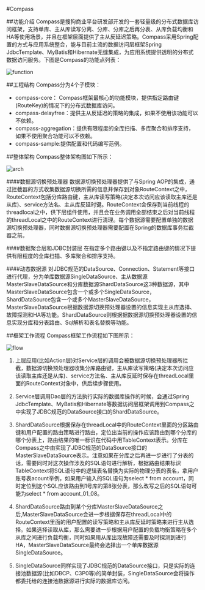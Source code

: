#Compass

##功能介绍
Compass是搜狗商业平台研发部开发的一套轻量级的分布式数据库访问框架，支持单库、主从库读写分离、分库、分库之后再分表、从库负载均衡和HA等使用场景，并且在框架层面提供了主从反延迟策略。Compass采用Spring配置的方式与应用系统整合，能与目前主流的数据访问层框架Spring JdbcTemplate、MyBatis和Hibernate无缝集成，为应用系统提供透明的分布式数据访问服务。下图是Compass的功能点列表：

![function](https://github.com/sogou-biztech/compass/blob/master/function.jpg "function")


##工程结构
Compass分为4个子模块：
   * compass-core： Compass框架最核心的功能模块，提供指定路由键(RouteKey)的情况下的分布式数据库访问。
   * compass-delayfree：提供主从反延迟的策略的集成，如果不使用该功能可以不依赖。
   * compass-aggregation：提供有限程度的全库扫描、多库聚合和排序支持，如果不使用聚合功能可以不依赖。
   * compass-sample:提供配置和代码编写范例。

   
##整体架构
Compass整体架构图如下所示：

![arch](https://github.com/sogou-biztech/compass/blob/master/arch.jpg "arch")

####数据源切换预处理器
数据源切换预处理器提供了与Spring AOP的集成，通过拦截器的方式收集数据源切换所需的信息并保存到对象RouteContext之中，RouteContext包括分库路由键，主从库读写策略(决定本次访问应该读取主库还是从库)、service方法名、主从库反延时键。RouteContext会保存到当前线程的threadlocal之中，供下层组件使用，并且会在业务调用全部结束之后对当前线程的threadLocal之中的RouteContext进行清理。每个数据源需要配置单独的数据源切换预处理器，同时数据源切换预处理器需要配置在Spring的数据库事务拦截器之前。

####数据聚合层和JDBC封装层
在指定多个路由键以及不指定路由键的情况下提供有限程度的全库扫描、多库聚合和排序支持。

####动态数据源
对JDBC规范的DataSource、Connection、Statement等接口进行代理，分为单库数据源SingleDataSource、主从数据源MasterSlaveDataSource和分库数据源ShardDataSource这3种数据源，其中MasterSlaveDataSource包含一个或多个SingleDataSource，ShardDataSource包含一个或多个MasterSlaveDataSource，MasterSlaveDataSource根据数据源切换预处理器设置的信息实现主从库选择、故障探测和HA等功能。ShardDataSource则根据据数据源切换预处理器设置的信息实现分库和分表路由、Sql解析和表名替换等功能。


##框架工作流程
Compass框架工作流程如下图所示：

![flow](https://github.com/sogou-biztech/compass/blob/master/flow.jpg "flow")

1. 上层应用(比如Action层)对Service层的调用会被数据源切换预处理器所拦截，数据源切换预处理器收集分库路由键，主从库读写策略(决定本次访问应该读取主库还是从库)、service方法名、主从库反延时保存在threadLocal里面的RouteContext对象中，供后续步骤使用。

2. Service层调用Dao层的方法执行实际的数据库操作的时候，会通过Spring JdbcTemplate、MyBatis和Hibernate等数据访问层框架调用到Compass之中实现了JDBC规范的DataSource接口的ShardDataSource。

3. ShardDataSource根据保存在threadLocal中的RouteContext里面的分区路由键和用户配置的路由策略进行路由，定位出当前的操作应该路由到哪个分库的哪个分表上，路由结果的唯一标识在代码中用TableContext表示。分库在Compass之中由实现了JDBC规范的DataSource接口的MasterSlaveDataSource表示。注意如果在分库之后再进一步进行了分表的话，需要同时对这次操作涉及的SQL语句进行解析，根据路由结果标识TableContext将SQL语句中的逻辑表名替换为实际的物理分表的表名，拿用户账号表acount举例，如果用户输入的SQL语句为select * from account，同时定位到这个SQL应该路由到1号库的第8张分表，那么改写之后的SQL语句可能为select * from account_01_08。

4. ShardDataSource路由到某个分库MasterSlaveDataSource之后,MasterSlaveDataSource会进一步根据保存在threadLocal中的RouteContext里面的用户配置的读写策略和主从库反延时策略来进行主从选择。如果选择读取从库，那么需要进一步根据用户配置的负载均衡策略在多个从库之间进行负载均衡，同时如果用从库出现故障还需要及时探测到进行HA，MasterSlaveDataSource最终会选择出一个单库数据源SingleDataSource。

5. SingleDataSource同样实现了JDBC规范的DataSource接口，只是实际的连接池数据源(比如DBCP、C3P0等)的简单封装，SingleDataSource会将操作都委托给的连接池数据源进行实际的数据库访问。

